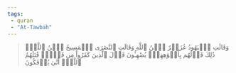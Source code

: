 ```yaml
---
tags: 
 - quran 
 - "At-Tawbah"
---
```


> وَقَالَتِ ٱلۡيَهُودُ عُزَيۡرٌ ٱبۡنُ ٱللَّهِ وَقَالَتِ ٱلنَّصَٰرَى ٱلۡمَسِيحُ ٱبۡنُ ٱللَّهِۖ ذَٰلِكَ قَوۡلُهُم بِأَفۡوَٰهِهِمۡۖ يُضَٰهِـُٔونَ قَوۡلَ ٱلَّذِينَ كَفَرُواْ مِن قَبۡلُۚ قَٰتَلَهُمُ ٱللَّهُۖ أَنَّىٰ يُؤۡفَكُونَ
